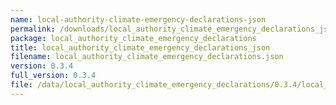 ```yaml
---
name: local-authority-climate-emergency-declarations-json
permalink: /downloads/local_authority_climate_emergency_declarations_json/0_3_4
package: local_authority_climate_emergency_declarations
title: local_authority_climate_emergency_declarations_json
filename: local_authority_climate_emergency_declarations.json
version: 0.3.4
full_version: 0.3.4
file: /data/local_authority_climate_emergency_declarations/0.3.4/local_authority_climate_emergency_declarations.json
---
```

